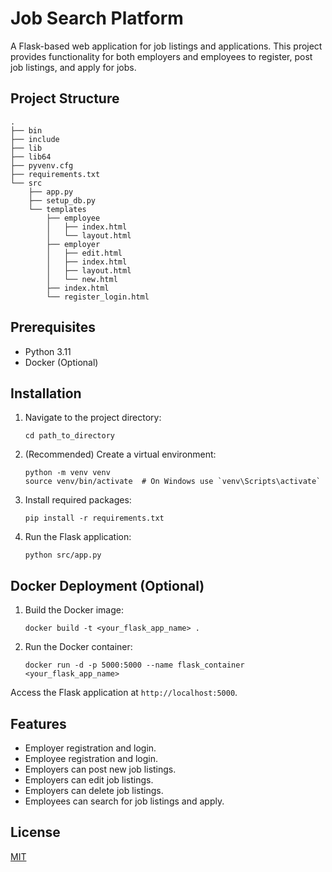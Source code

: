# Job Search Platform

A Flask-based web application for job listings and applications. This project provides functionality for both employers and employees to register, post job listings, and apply for jobs.

## Project Structure

```
.
├── bin
├── include
├── lib
├── lib64
├── pyvenv.cfg
├── requirements.txt
└── src
    ├── app.py
    ├── setup_db.py
    └── templates
        ├── employee
        │   ├── index.html
        │   └── layout.html
        ├── employer
        │   ├── edit.html
        │   ├── index.html
        │   ├── layout.html
        │   └── new.html
        ├── index.html
        └── register_login.html
```

## Prerequisites

- Python 3.11
- Docker (Optional)

## Installation

1. Navigate to the project directory:
   ```
   cd path_to_directory
   ```

2. (Recommended) Create a virtual environment:
   ```
   python -m venv venv
   source venv/bin/activate  # On Windows use `venv\Scripts\activate`
   ```

3. Install required packages:
   ```
   pip install -r requirements.txt
   ```

4. Run the Flask application:
   ```
   python src/app.py
   ```

## Docker Deployment (Optional)

1. Build the Docker image:
   ```
   docker build -t <your_flask_app_name> .
   ```

2. Run the Docker container:
   ```
   docker run -d -p 5000:5000 --name flask_container <your_flask_app_name>
   ```

Access the Flask application at `http://localhost:5000`.

## Features

- Employer registration and login.
- Employee registration and login.
- Employers can post new job listings.
- Employers can edit job listings.
- Employers can delete job listings.
- Employees can search for job listings and apply.

## License

[MIT](./LICENSE)
